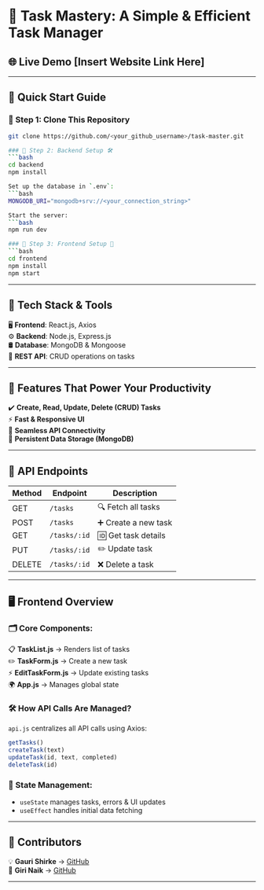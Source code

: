 # 🚀 Task Mastery: A Simple & Efficient Task Manager

## 🌐 Live Demo [Insert Website Link Here]

---

## 📌 Quick Start Guide

### 🔹 Step 1: Clone This Repository
```bash
git clone https://github.com/<your_github_username>/task-master.git

### 🔹 Step 2: Backend Setup 🛠️
```bash
cd backend
npm install

Set up the database in `.env`:
```bash
MONGODB_URI="mongodb+srv://<your_connection_string>"

Start the server:
```bash
npm run dev

### 🔹 Step 3: Frontend Setup 🎨
```bash
cd frontend
npm install
npm start
```

---

## 🔧 Tech Stack & Tools

🖥 **Frontend**: React.js, Axios  
⚙️ **Backend**: Node.js, Express.js  
🛢 **Database**: MongoDB & Mongoose  
📡 **REST API**: CRUD operations on tasks  

---

## 🚀 Features That Power Your Productivity

✔️ **Create, Read, Update, Delete (CRUD) Tasks**  
⚡ **Fast & Responsive UI**  
🔗 **Seamless API Connectivity**  
💾 **Persistent Data Storage (MongoDB)**  

---

## 📡 API Endpoints

| Method | Endpoint       | Description        |
|--------|--------------|--------------------|
| GET    | `/tasks`     | 🔍 Fetch all tasks |
| POST   | `/tasks`     | ➕ Create a new task |
| GET    | `/tasks/:id` | 🆔 Get task details |
| PUT    | `/tasks/:id` | ✏️ Update task |
| DELETE | `/tasks/:id` | ❌ Delete a task |



---

## 🖥 Frontend Overview

### 🗂 Core Components:

📋 **TaskList.js** → Renders list of tasks  
✏️ **TaskForm.js** → Create a new task  
⚡ **EditTaskForm.js** → Update existing tasks  
🌍 **App.js** → Manages global state  

### 🛠 How API Calls Are Managed?

`api.js` centralizes all API calls using Axios:
```js
getTasks()
createTask(text)
updateTask(id, text, completed)
deleteTask(id)
```

### 📌 State Management:
- `useState` manages tasks, errors & UI updates
- `useEffect` handles initial data fetching

---

## 👥 Contributors

💡 **Gauri Shirke** → [GitHub](https://github.com/GauriShirke12)  
🎯 **Giri Naik** → [GitHub](https://github.com/Mudavath-Giri-Naik)  

---
